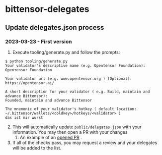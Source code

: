 # bittensor-delegates

## Update delegates.json process

### 2023-03-23 - First version

1. Execute tooling/generate.py and follow the prompts:
```
$ python tooling/generate.py
Your validator's descriptive name (e.g. Opentensor Foundation):
Openτensor Foundaτion

Your validator url (e.g. www.opentensor.org ) [Optional]:
https://opentensor.ai/

A short description for your validator ( e.g. Build, maintain and advance Bittensor):
Founded, maintain and advance Bittensor

The mnemonic of your validator's hotkey ( default location: ~/.bittensor/wallets/<coldkey>/hotkeys/<validator> )
das ist mir wurst
```

2. This will automatically update `public/delegates.json` with your information. You may then 
open a PR with your changes
    1. An example of an [opened PR](https://github.com/opentensor/bittensor-delegates/pull/5) .
3. If all of the checks pass, you may request a review and your delegates will be added to the list.